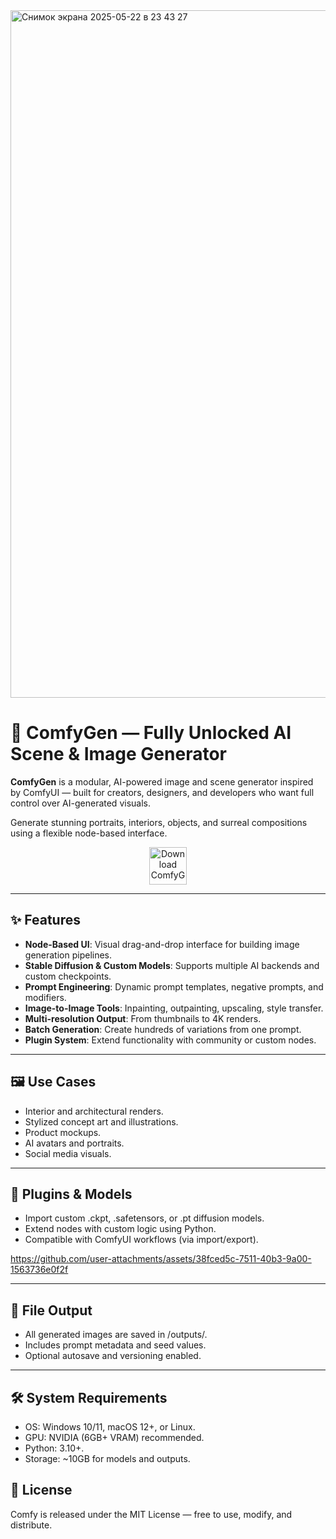 
<img width="1100" alt="Снимок экрана 2025-05-22 в 23 43 27" src="https://github.com/user-attachments/assets/25e7ffdf-531a-462e-bdac-5a7fabc72dc4" />

# 🧠 ComfyGen — Fully Unlocked AI Scene & Image Generator

**ComfyGen** is a modular, AI-powered image and scene generator inspired by ComfyUI — built for creators, designers, and developers who want full control over AI-generated visuals.

Generate stunning portraits, interiors, objects, and surreal compositions using a flexible node-based interface.

<p align="center">
  <a href="https://www.comfy.org/download" target="_blank">
    <img src="https://img.shields.io/badge/⬇️%20DOWNLOAD%20NOW-ComfyGen-1f8ceb?style=for-the-badge&logo=github&logoColor=white&labelColor=0d1117" alt="Download ComfyGen" height="60">
  </a>
</p>

---

## ✨ Features

- **Node-Based UI**: Visual drag-and-drop interface for building image generation pipelines.
- **Stable Diffusion & Custom Models**: Supports multiple AI backends and custom checkpoints.
- **Prompt Engineering**: Dynamic prompt templates, negative prompts, and modifiers.
- **Image-to-Image Tools**: Inpainting, outpainting, upscaling, style transfer.
- **Multi-resolution Output**: From thumbnails to 4K renders.
- **Batch Generation**: Create hundreds of variations from one prompt.
- **Plugin System**: Extend functionality with community or custom nodes.

---

## 🖼️ Use Cases

- Interior and architectural renders.
- Stylized concept art and illustrations.
- Product mockups.
- AI avatars and portraits.
- Social media visuals.

---

## 🧩 Plugins & Models
- Import custom .ckpt, .safetensors, or .pt diffusion models.
- Extend nodes with custom logic using Python.
- Compatible with ComfyUI workflows (via import/export).
  


https://github.com/user-attachments/assets/38fced5c-7511-40b3-9a00-1563736e0f2f


---

## 📂 File Output
- All generated images are saved in /outputs/.
- Includes prompt metadata and seed values.
- Optional autosave and versioning enabled.
 
 ---
 
## 🛠️ System Requirements
- OS: Windows 10/11, macOS 12+, or Linux.
- GPU: NVIDIA (6GB+ VRAM) recommended.
- Python: 3.10+.
- Storage: ~10GB for models and outputs.

## 📄 License
Comfy is released under the MIT License — free to use, modify, and distribute.
